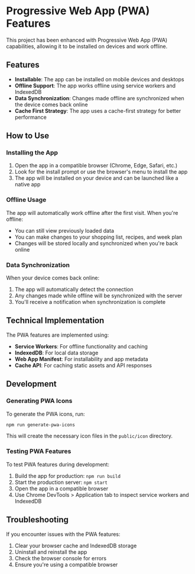 # Progressive Web App (PWA) Features

This project has been enhanced with Progressive Web App (PWA) capabilities, allowing it to be installed on devices and work offline.

## Features

- **Installable**: The app can be installed on mobile devices and desktops
- **Offline Support**: The app works offline using service workers and IndexedDB
- **Data Synchronization**: Changes made offline are synchronized when the device comes back online
- **Cache First Strategy**: The app uses a cache-first strategy for better performance

## How to Use

### Installing the App

1. Open the app in a compatible browser (Chrome, Edge, Safari, etc.)
2. Look for the install prompt or use the browser's menu to install the app
3. The app will be installed on your device and can be launched like a native app

### Offline Usage

The app will automatically work offline after the first visit. When you're offline:

- You can still view previously loaded data
- You can make changes to your shopping list, recipes, and week plan
- Changes will be stored locally and synchronized when you're back online

### Data Synchronization

When your device comes back online:

1. The app will automatically detect the connection
2. Any changes made while offline will be synchronized with the server
3. You'll receive a notification when synchronization is complete

## Technical Implementation

The PWA features are implemented using:

- **Service Workers**: For offline functionality and caching
- **IndexedDB**: For local data storage
- **Web App Manifest**: For installability and app metadata
- **Cache API**: For caching static assets and API responses

## Development

### Generating PWA Icons

To generate the PWA icons, run:

```bash
npm run generate-pwa-icons
```

This will create the necessary icon files in the `public/icon` directory.

### Testing PWA Features

To test PWA features during development:

1. Build the app for production: `npm run build`
2. Start the production server: `npm start`
3. Open the app in a compatible browser
4. Use Chrome DevTools > Application tab to inspect service workers and IndexedDB

## Troubleshooting

If you encounter issues with the PWA features:

1. Clear your browser cache and IndexedDB storage
2. Uninstall and reinstall the app
3. Check the browser console for errors
4. Ensure you're using a compatible browser
